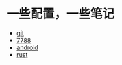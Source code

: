 # 一些配置，一些笔记

- [git](./git.md) 
- [7788](./z7788.md)
- [android](./android/index.md)
- [rust](./rust/index.md)
